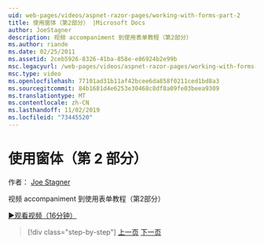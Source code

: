 ```yaml
---
uid: web-pages/videos/aspnet-razor-pages/working-with-forms-part-2
title: 使用窗体（第2部分） |Microsoft Docs
author: JoeStagner
description: 视频 accompaniment 到使用表单教程（第2部分）
ms.author: riande
ms.date: 02/25/2011
ms.assetid: 2ceb5926-8326-41ba-858e-e86924b2e99b
msc.legacyurl: /web-pages/videos/aspnet-razor-pages/working-with-forms-part-2
msc.type: video
ms.openlocfilehash: 77101ad31b11af42bcee6da858f0211ced1bd8a3
ms.sourcegitcommit: 84b1681d4e6253e30468c8df8a09fe03beea9309
ms.translationtype: MT
ms.contentlocale: zh-CN
ms.lasthandoff: 11/02/2019
ms.locfileid: "73445520"
---
```

# <a name="working-with-forms-part-2"></a>使用窗体（第 2 部分）

作者： [Joe Stagner](https://github.com/JoeStagner)

视频 accompaniment 到使用表单教程（第2部分）

[&#9654;观看视频（16分钟）](https://channel9.msdn.com/Blogs/ASP-NET-Site-Videos/working-with-forms-(part-2))

> [!div class="step-by-step"]
> [上一页](working-with-forms-part-1.md)
> [下一页](working-with-data-part-1.md)
